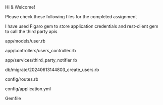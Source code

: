 Hi & Welcome!

Please check these following files for the completed assignment

I have used Figaro gem to store application credentials and rest-client gem to call the third party apis

app/models/user.rb

app/controllers/users_controller.rb

app/services/third_party_notifier.rb

db/migrate/20240613144803_create_users.rb

config/routes.rb

config/application.yml

Gemfile
